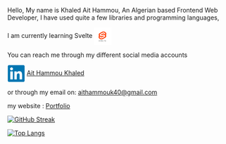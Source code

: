 Hello, My name is Khaled Ait Hammou, An Algerian based Frontend Web Developer, I have used quite a few libraries and programming languages,

I am currently learning Svelte <a src="https://kit.svelte.dev/" target="_blank"> <img src="https://github.com/devicons/devicon/blob/master/icons/svelte/svelte-original-wordmark.svg" widht="40" height="40" align="center"/> </a>


You can reach me through my different social media accounts

<img  src="https://github.com/devicons/devicon/blob/master/icons/linkedin/linkedin-original.svg" width="40" height="40" align="center"/>   <a href="https://www.linkedin.com/in/aihk/"> Ait Hammou Khaled <a/> <br>

or through my email on: <a href="mailto:aithammouk40@gmail.com">aithammouk40@gmail.com</a> 
  
  
  my website : <a href="https://retrominimalist.netlify.app/">Portfolio </a>
  


[![GitHub Streak](https://github-readme-streak-stats.herokuapp.com/?user=AiHKhaled)](https://git.io/streak-stats)

[![Top Langs](https://github-readme-stats.vercel.app/api/top-langs/?username=AiHKhaled)](https://github.com/anuraghazra/github-readme-stats)

